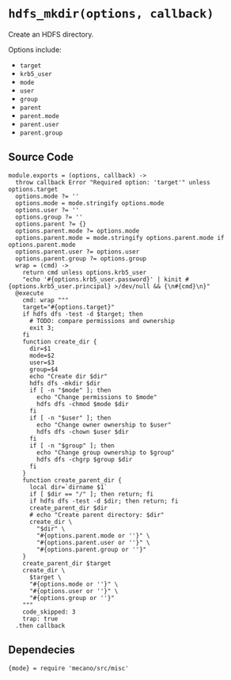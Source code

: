 
# `hdfs_mkdir(options, callback)`

Create an HDFS directory.

Options include:

*   `target`   
*   `krb5_user`   
*   `mode`   
*   `user`   
*   `group`   
*   `parent`   
*   `parent.mode`   
*   `parent.user`   
*   `parent.group`   

## Source Code

    module.exports = (options, callback) ->
      throw callback Error "Required option: 'target'" unless options.target
      options.mode ?= ''
      options.mode = mode.stringify options.mode
      options.user ?= ''
      options.group ?= ''
      options.parent ?= {}
      options.parent.mode ?= options.mode
      options.parent.mode = mode.stringify options.parent.mode if options.parent.mode
      options.parent.user ?= options.user
      options.parent.group ?= options.group
      wrap = (cmd) ->
        return cmd unless options.krb5_user
        "echo '#{options.krb5_user.password}' | kinit #{options.krb5_user.principal} >/dev/null && {\n#{cmd}\n}"
      @execute
        cmd: wrap """
        target="#{options.target}"
        if hdfs dfs -test -d $target; then
          # TODO: compare permissions and ownership
          exit 3;
        fi
        function create_dir {
          dir=$1
          mode=$2
          user=$3
          group=$4
          echo "Create dir $dir"
          hdfs dfs -mkdir $dir
          if [ -n "$mode" ]; then
            echo "Change permissions to $mode"
            hdfs dfs -chmod $mode $dir
          fi
          if [ -n "$user" ]; then
            echo "Change owner ownership to $user"
            hdfs dfs -chown $user $dir
          fi
          if [ -n "$group" ]; then
            echo "Change group ownership to $group"
            hdfs dfs -chgrp $group $dir
          fi
        }
        function create_parent_dir {
          local dir=`dirname $1`
          if [ $dir == "/" ]; then return; fi
          if hdfs dfs -test -d $dir; then return; fi
          create_parent_dir $dir
          # echo "Create parent directory: $dir"
          create_dir \
            "$dir" \
            "#{options.parent.mode or ''}" \
            "#{options.parent.user or ''}" \
            "#{options.parent.group or ''}"
        }
        create_parent_dir $target
        create_dir \
          $target \
          "#{options.mode or ''}" \
          "#{options.user or ''}" \
          "#{options.group or ''}"
        """
        code_skipped: 3
        trap: true
      .then callback

## Dependecies

    {mode} = require 'mecano/src/misc'

